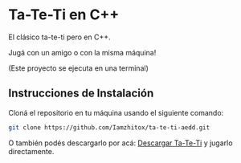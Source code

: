 # Ta-Te-Ti en C++

El clásico ta-te-ti pero en C++.

Jugá con un amigo o con la misma máquina!

(Este proyecto se ejecuta en una terminal)

## Instrucciones de Instalación

Cloná el repositorio en tu máquina usando el siguiente comando:

```bash
git clone https://github.com/Iamzhitox/ta-te-ti-aedd.git
```

O también podés descargarlo por acá: <a href="https://github.com/Iamzhitox/ta-te-ti-aedd/raw/main/tateti.exe" download>Descargar Ta-Te-Ti</a> y jugarlo directamente.


